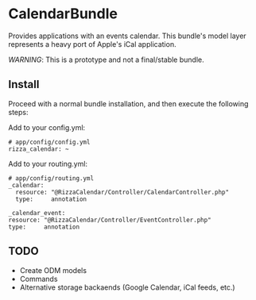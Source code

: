 CalendarBundle
==============

Provides applications with an events calendar. This bundle's model layer
represents a heavy port of Apple's iCal application.

*WARNING*: This is a prototype and not a final/stable bundle.

Install
-------

Proceed with a normal bundle installation, and then execute the following steps:

Add to your config.yml:

    # app/config/config.yml
    rizza_calendar: ~

Add to your routing.yml:

    # app/config/routing.yml
    _calendar:
      resource: "@RizzaCalendar/Controller/CalendarController.php"
      type:     annotation

    _calendar_event:
    resource: "@RizzaCalendar/Controller/EventController.php"
    type:     annotation

TODO
----

- Create ODM models
- Commands
- Alternative storage backaends (Google Calendar, iCal feeds, etc.)
